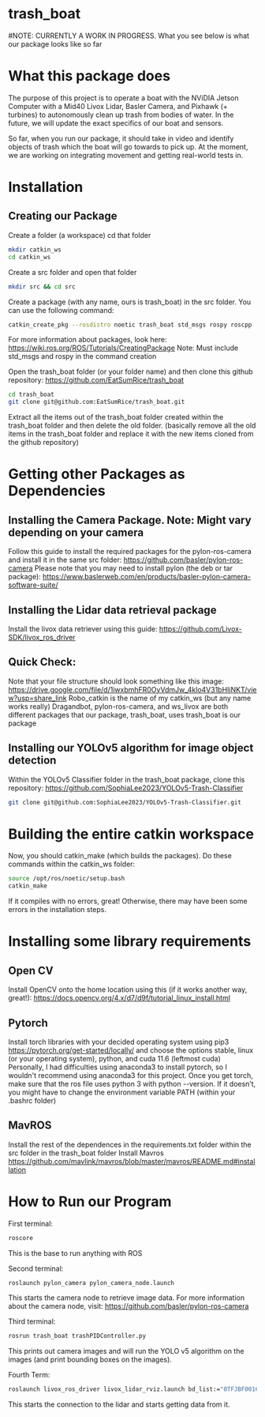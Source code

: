 # trash_boat

#NOTE: CURRENTLY A WORK IN PROGRESS. What you see below is what our package looks like so far

# What this package does

The purpose of this project is to operate a boat with the NViDIA Jetson Computer with a Mid40 Livox Lidar, Basler Camera, and Pixhawk (+ turbines) to autonomously clean up trash from bodies of water. In the future, we will update the exact specifics of our boat and sensors.

So far, when you run our package, it should take in video and identify objects of trash which the boat will go towards to pick up. At the moment, we are working on integrating movement and getting real-world tests in.


# Installation

## Creating our Package

Create a folder (a workspace)
cd that folder
```bash
mkdir catkin_ws
cd catkin_ws
```
Create a src folder and open that folder
```bash
mkdir src && cd src
```

Create a package (with any name, ours is trash_boat) in the src folder. You can use the following command:
```bash
catkin_create_pkg --rosdistro noetic trash_boat std_msgs rospy roscpp
```
For more information about packages, look here: https://wiki.ros.org/ROS/Tutorials/CreatingPackage 
Note: Must include std_msgs and rospy in the command creation

Open the trash_boat folder (or your folder name) and then clone this github repository: https://github.com/EatSumRice/trash_boat 
```bash
cd trash_boat
git clone git@github.com:EatSumRice/trash_boat.git
```

Extract all the items out of the trash_boat folder created within the trash_boat folder and then delete the old folder. (basically remove all the old items in the trash_boat folder and replace it with the new items cloned from the github repository)

# Getting other Packages as Dependencies

## Installing the Camera Package. Note: Might vary depending on your camera
Follow this guide to install the required packages for the pylon-ros-camera and install it in the same src folder: https://github.com/basler/pylon-ros-camera 
Please note that you may need to install pylon (the deb or tar package): https://www.baslerweb.com/en/products/basler-pylon-camera-software-suite/ 

## Installing the Lidar data retrieval package
Install the livox data retriever using this guide: https://github.com/Livox-SDK/livox_ros_driver 

## Quick Check:
Note that your file structure should look something like this image:
https://drive.google.com/file/d/1iwxbmhFR0OyVdmJw_4klo4V31bHIjNKT/view?usp=share_link 
Robo_catkin is the name of my catkin_ws (but any name works really)
Dragandbot, pylon-ros-camera, and ws_livox are both different packages that our package, trash_boat, uses
trash_boat is our package 

## Installing our YOLOv5 algorithm for image object detection
Within the YOLOv5 Classifier folder in the trash_boat package, clone this repository:
https://github.com/SophiaLee2023/YOLOv5-Trash-Classifier
```bash
git clone git@github.com:SophiaLee2023/YOLOv5-Trash-Classifier.git 
```

# Building the entire catkin workspace
Now, you should catkin_make (which builds the packages). Do these commands within the catkin_ws folder:
```bash
source /opt/ros/noetic/setup.bash
catkin_make
```
If it compiles with no errors, great! Otherwise, there may have been some errors in the installation steps.

# Installing some library requirements
## Open CV
Install OpenCV onto the home location using this (if it works another way, great!): https://docs.opencv.org/4.x/d7/d9f/tutorial_linux_install.html 

## Pytorch
Install torch libraries with your decided operating system using pip3
https://pytorch.org/get-started/locally/ and choose the options stable, linux (or your operating system), python, and cuda 11.6 (leftmost cuda)
Personally, I had difficulties using anaconda3 to install pytorch, so I wouldn't recommend using anaconda3 for this project.
Once you get torch, make sure that the ros file uses python 3 with python --version. If it doesn’t, you might have to change the environment variable PATH (within your .bashrc folder)

## MavROS
Install the rest of the dependences in the requirements.txt folder within the src folder in the trash_boat folder
Install Mavros
https://github.com/mavlink/mavros/blob/master/mavros/README.md#installation 

# How to Run our Program
First terminal: 
```bash
roscore		
```
This is the base to run anything with ROS

Second terminal: 
```bash
roslaunch pylon_camera pylon_camera_node.launch		
```
This starts the camera node to retrieve image data.
For more information about the camera node, visit: https://github.com/basler/pylon-ros-camera 

Third terminal: 
```bash
rosrun trash_boat trashPIDController.py	
```
This prints out camera images and will run the YOLO v5 algorithm on the images (and print bounding boxes on the images).

Fourth Term:  
```bash
roslaunch livox_ros_driver livox_lidar_rviz.launch bd_list:="0TFJBF001663J1"
```
This starts the connection to the lidar and starts getting data from it.

